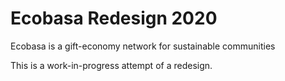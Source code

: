 # Ecobasa Redesign 2020
Ecobasa is a gift-economy network for sustainable communities

This is a work-in-progress attempt of a redesign.
